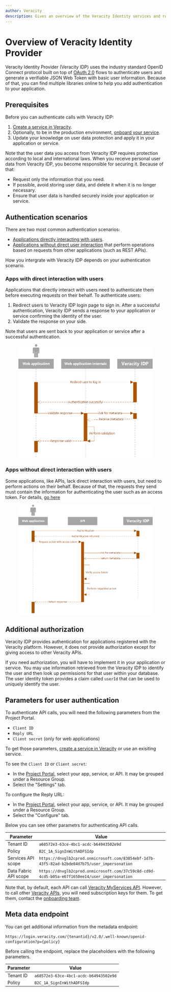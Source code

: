 ```yaml
---
author: Veracity
description: Gives an overview of the Veracity Identity services and related components.
---
```


# Overview of Veracity Identity Provider
Veracity Identity Provider (Veracity IDP) uses the industry standard OpenID Connect protocol built on top of [OAuth 2.0](https://auth0.com/docs/protocols/oidc) flows to authenticate users and generate a verifiable JSON Web Token with basic user information. Because of that, you can find multiple libraries online to help you add authentication to your application.

## Prerequisites
Before you can authenticate calls with Veracity IDP:
1. [Create a service in Veracity](../../developerexperience/introduction.md).
2. Optionally, to be in the production environment, [onboard your service](../../onboarding/onboarding.md).
3. Update your knowledge on user data protection and apply it in your application or service.

Note that the user data you access from Veracity IDP requires protection according to local and international laws. When you receive personal user data from Veracity IDP, you become responsible for securing it. Because of that:
* Request only the information that you need.
* If possible, avoid storing user data, and delete it when it is no longer necessary.
* Ensure that user data is handled securely inside your application or service.

## Authentication scenarios
There are two most common authentication scenarios:
* [Applications directly interacting with users](#apps-with-direct-interaction-with-users).
* [Applications without direct user interaction](#apps-without-direct-interaction-with-users) that perform operations based on requests from other applications (such as REST APIs).

How you intergrate with Veracity IDP depends on your authentication scenario.

### Apps with direct interaction with users

Applications that directly interact with users need to authenticate them before executing requests on their behalf. To authenticate users:
1. Redirect users to Veracity IDP login page to sign in. After a successful authentication, Veracity IDP sends a response to your application or service confirming the identity of the user.
2. Validate the response on your side.

Note that users are sent back to your application or service after a successful authentication.

<figure>
	<img src="assets/basic-oidc-authentication.png"/>
</figure>

### Apps without direct interaction with users
Some applications, like APIs, lack direct interaction with users, but need to perform actions on their behalf. Because of that, the requests they send must contain the information for authenticating the user such as an access token. For details, [go here](api.md)

<figure>
	<img src="assets/api-verification-sequence.png"/>
</figure>

## Additional authorization
Veracity IDP provides authentication for applications registered with the Veracity platform. However, it does not provide authorization except for giving access to other Veracity APIs.

If you need authorization, you will have to implement it in your application or service. You may use information retrieved from the Veracity IDP to identify the user and then look up permissions for that user within your database. The user identity token provides a claim called `userId` that can be used to uniquely identify the user.

## Parameters for user authentication

To authenticate API calls, you will need the following parameters from the Project Portal.
* `Client ID`
* `Reply URL`
* `Client secret` (only for web applications)

To get those parameters, [create a service in Veracity](../../developerexperience/introduction.md) or use an exisiting service.

To see the `Client ID` or `Client secret`:
* In the [Project Portal](https://developer.veracity.com/projects), select your app, service, or API. It may be grouped under a Resource Group.
* Select the "Settings" tab.

To configure the Reply URL:
* In the [Project Portal](https://developer.veracity.com/projects), select your app, service, or API. It may be grouped under a Resource Group.
* Select the "Configure" tab.

Below you can see other parametrs for authenticating API calls.

Parameter|Value
-|-
Tenant ID|`a68572e3-63ce-4bc1-acdc-b64943502e9d`
Policy|`B2C_1A_SignInWithADFSIdp`
Services API scope|`https://dnvglb2cprod.onmicrosoft.com/83054ebf-1d7b-43f5-82ad-b2bde84d7b75/user_impersonation`
Data Fabric API scope|`https://dnvglb2cprod.onmicrosoft.com/37c59c8d-cd9d-4cd5-b05a-e67f1650ee14/user_impersonation`

Note that, by  default, each API can call [Veracity MyServices API](https://developer.veracity.com/docs/section/identity/services-openapi). However, to call other [Veracity APIs](https://developer.veracity.com/api), you will need subscription keys for them. To get them, contact the [onboarding team](onboarding@veracity.com). 

## Meta data endpoint
You can get additional information from the metadata endpoint:

```
https://login.veracity.com/{tenantid}/v2.0/.well-known/openid-configuration?p={policy}
```

Before calling the endpoint, replace the placeholders with the following parameters.

Parameter|Value
-|-
Tenant ID|`a68572e3-63ce-4bc1-acdc-b64943502e9d`
Policy|`B2C_1A_SignInWithADFSIdp`